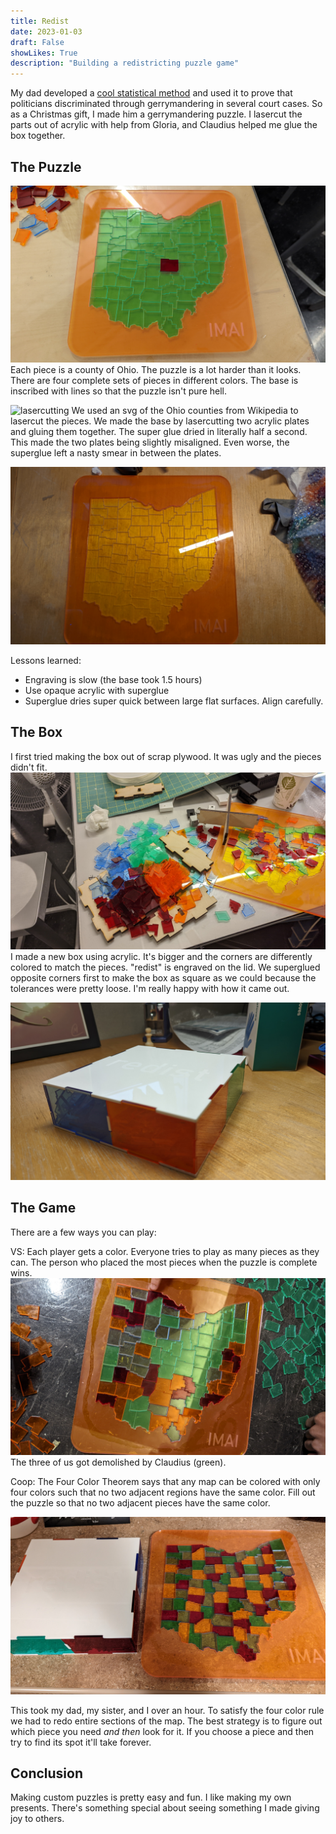 ```yaml
---
title: Redist
date: 2023-01-03
draft: False
showLikes: True
description: "Building a redistricting puzzle game"
---
```


My dad developed a [cool statistical method](https://news.harvard.edu/gazette/story/2022/11/an-algorithm-to-detect-gerrymandering/) and used it to prove that politicians discriminated through gerrymandering in several court cases. So as a Christmas gift, I made him a gerrymandering puzzle. I lasercut the parts out of acrylic with help from Gloria, and Claudius helped me glue the box together.

## The Puzzle
![Green](images/redist_green.jpg)
Each piece is a county of Ohio. The puzzle is a lot harder than it looks. There are four complete sets of pieces in different colors. The base is inscribed with lines so that the puzzle isn't pure hell.

![lasercutting](images/lasercutting_hq.gif)
We used an svg of the Ohio counties from Wikipedia to lasercut the pieces. We made the base by lasercutting two acrylic plates and gluing them together. The super glue dried in literally half a second. This made the two plates being slightly misaligned. Even worse, the superglue left a nasty smear in between the plates. 

![base](images/redist_base.jpg)

Lessons learned:
 - Engraving is slow (the base took 1.5 hours)
 - Use opaque acrylic with superglue
 - Superglue dries super quick between large flat surfaces. Align carefully.

## The Box

I first tried making the box out of scrap plywood. It was ugly and the pieces didn't fit.
![Bad Box](images/redist_badbox.jpg)
I made a new box using acrylic. It's bigger and the corners are differently colored to match the pieces. "redist" is engraved on the lid. We superglued opposite corners first to make the box as square as we could because the tolerances were pretty loose. I'm really happy with how it came out. 

![Redist Box](images/redist_box.jpg)

## The Game

There are a few ways you can play:

VS: Each player gets a color. Everyone tries to play as many pieces as they can. The person who placed the most pieces when the puzzle is complete wins.
![Claudius Sweep](images/redist_comp.jpg)
The three of us got demolished by Claudius (green).

Coop: The Four Color Theorem says that any map can be colored with only four colors such that no two adjacent regions have the same color. Fill out the puzzle so that no two adjacent pieces have the same color.

![Four Color](images/redist_fourcolor.jpg)

This took my dad, my sister, and I over an hour. To satisfy the four color rule we had to redo entire sections of the map. The best strategy is to figure out which piece you need *and then* look for it. If you choose a piece and then try to find its spot it'll take forever. 

## Conclusion
Making custom puzzles is pretty easy and fun. I like making my own presents. There's something special about seeing something I made giving joy to others.  